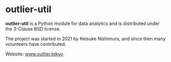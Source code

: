 # outlier-util

**outlier-util** is a Python module for data analytics and is distributed under the 3-Clause BSD license.

The project was started in 2021 by Keisuke Nishimura, and since then many volunteers have contributed.

Website: www.outlier.tokyo
